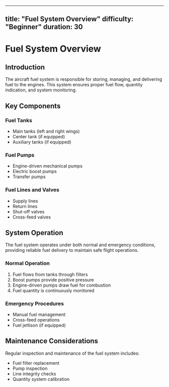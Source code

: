 
---
title: "Fuel System Overview"
difficulty: "Beginner"
duration: 30
---

# Fuel System Overview

## Introduction

The aircraft fuel system is responsible for storing, managing, and delivering fuel to the engines. This system ensures proper fuel flow, quantity indication, and system monitoring.

## Key Components

### Fuel Tanks
- Main tanks (left and right wings)
- Center tank (if equipped)
- Auxiliary tanks (if equipped)

### Fuel Pumps
- Engine-driven mechanical pumps
- Electric boost pumps
- Transfer pumps

### Fuel Lines and Valves
- Supply lines
- Return lines
- Shut-off valves
- Cross-feed valves

## System Operation

The fuel system operates under both normal and emergency conditions, providing reliable fuel delivery to maintain safe flight operations.

### Normal Operation
1. Fuel flows from tanks through filters
2. Boost pumps provide positive pressure
3. Engine-driven pumps draw fuel for combustion
4. Fuel quantity is continuously monitored

### Emergency Procedures
- Manual fuel management
- Cross-feed operations
- Fuel jettison (if equipped)

## Maintenance Considerations

Regular inspection and maintenance of the fuel system includes:
- Fuel filter replacement
- Pump inspection
- Line integrity checks
- Quantity system calibration
